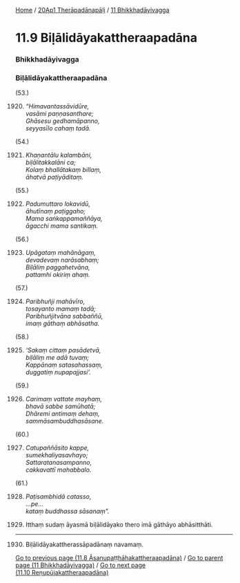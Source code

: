 
[Home](/) / [20Ap1 Therāpadānapāḷi](/tipitaka/20Ap1.md) / [11 Bhikkhadāyivagga](/tipitaka/20Ap1/11.md)

# 11.9 Biḷālidāyakattheraapadāna

### Bhikkhadāyivagga

### Biḷālidāyakattheraapadāna

(53.)

1920. _“Himavantassāvidūre,_  
_vasāmi paṇṇasanthare;_  
_Ghāsesu gedhamāpanno,_  
_seyyasīlo cahaṃ tadā._  


(54.)

1921. _Khaṇantālu kalambāni,_  
_biḷālitakkalāni ca;_  
_Kolaṃ bhallātakaṃ billaṃ,_  
_āhatvā paṭiyāditaṃ._  


(55.)

1922. _Padumuttaro lokavidū,_  
_āhutīnaṃ paṭiggaho;_  
_Mama saṅkappamaññāya,_  
_āgacchi mama santikaṃ._  


(56.)

1923. _Upāgataṃ mahānāgaṃ,_  
_devadevaṃ narāsabhaṃ;_  
_Biḷāliṃ paggahetvāna,_  
_pattamhi okiriṃ ahaṃ._  


(57.)

1924. _Paribhuñji mahāvīro,_  
_tosayanto mamaṃ tadā;_  
_Paribhuñjitvāna sabbaññū,_  
_imaṃ gāthaṃ abhāsatha._  


(58.)

1925. _‘Sakaṃ cittaṃ pasādetvā,_  
_biḷāliṃ me adā tuvaṃ;_  
_Kappānaṃ satasahassaṃ,_  
_duggatiṃ nupapajjasi’._  


(59.)

1926. _Carimaṃ vattate mayhaṃ,_  
_bhavā sabbe samūhatā;_  
_Dhāremi antimaṃ dehaṃ,_  
_sammāsambuddhasāsane._  


(60.)

1927. _Catupaññāsito kappe,_  
_sumekhaliyasavhayo;_  
_Sattaratanasampanno,_  
_cakkavattī mahabbalo._  


(61.)

1928. _Paṭisambhidā catasso,_  
_…pe…_  
_kataṃ buddhassa sāsanaṃ”._  


1929. Itthaṃ sudaṃ āyasmā biḷālidāyako thero imā gāthāyo abhāsitthāti.

---

1930. Biḷālidāyakattherassāpadānaṃ navamaṃ.



[Go to previous page (11.8 Āsanupaṭṭhāhakattheraapadāna)](/tipitaka/20Ap1/11/11.8.md) / [Go to parent page (11 Bhikkhadāyivagga)](/tipitaka/20Ap1/11.md) / [Go to next page (11.10 Reṇupūjakattheraapadāna)](/tipitaka/20Ap1/11/11.10.md)


